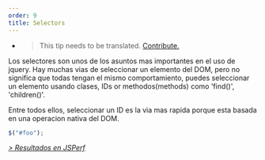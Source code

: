 ```yaml
---
order: 9
title: Selectors
---
```


* > This tip needs to be translated. [Contribute.](https://github.com/zenorocha/browser-diet/blob/master/src/documents/jquery/es/selectors.html.md)

Los selectores son unos de los asuntos mas importantes en el uso de jquery. Hay muchas vias de seleccionar un elemento del DOM, pero no significa que todas tengan el mismo comportamiento, puedes seleccionar un elemento usando clases, IDs or methodos(methods) como 'find()', 'children()'.

Entre todos ellos, seleccionar un ID es la via mas rapida porque esta basada en una operacion nativa del DOM.

```js
$("#foo");
```

*[> Resultados en JSPerf](http://jsperf.com/browser-diet-jquery-selectors)*
